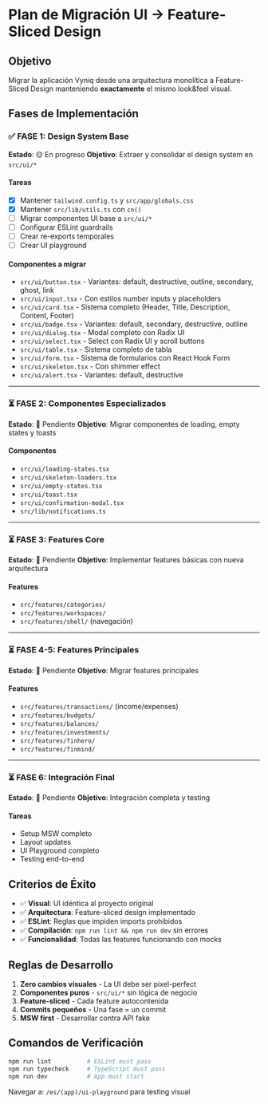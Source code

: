 # Plan de Migración UI → Feature-Sliced Design

## Objetivo

Migrar la aplicación Vyniq desde una arquitectura monolítica a Feature-Sliced Design manteniendo **exactamente** el mismo look&feel visual.

## Fases de Implementación

### ✅ FASE 1: Design System Base

**Estado**: 🟡 En progreso
**Objetivo**: Extraer y consolidar el design system en `src/ui/*`

#### Tareas

- [x] Mantener `tailwind.config.ts` y `src/app/globals.css`
- [x] Mantener `src/lib/utils.ts` con `cn()`
- [ ] Migrar componentes UI base a `src/ui/*`
- [ ] Configurar ESLint guardrails
- [ ] Crear re-exports temporales
- [ ] Crear UI playground

#### Componentes a migrar

- `src/ui/button.tsx` - Variantes: default, destructive, outline, secondary, ghost, link
- `src/ui/input.tsx` - Con estilos number inputs y placeholders
- `src/ui/card.tsx` - Sistema completo (Header, Title, Description, Content, Footer)
- `src/ui/badge.tsx` - Variantes: default, secondary, destructive, outline
- `src/ui/dialog.tsx` - Modal completo con Radix UI
- `src/ui/select.tsx` - Select con Radix UI y scroll buttons
- `src/ui/table.tsx` - Sistema completo de tabla
- `src/ui/form.tsx` - Sistema de formularios con React Hook Form
- `src/ui/skeleton.tsx` - Con shimmer effect
- `src/ui/alert.tsx` - Variantes: default, destructive

---

### ⏳ FASE 2: Componentes Especializados

**Estado**: 🔴 Pendiente
**Objetivo**: Migrar componentes de loading, empty states y toasts

#### Componentes

- `src/ui/loading-states.tsx`
- `src/ui/skeleton-loaders.tsx`
- `src/ui/empty-states.tsx`
- `src/ui/toast.tsx`
- `src/ui/confirmation-modal.tsx`
- `src/lib/notifications.ts`

---

### ⏳ FASE 3: Features Core

**Estado**: 🔴 Pendiente
**Objetivo**: Implementar features básicas con nueva arquitectura

#### Features

- `src/features/categories/`
- `src/features/workspaces/`
- `src/features/shell/` (navegación)

---

### ⏳ FASE 4-5: Features Principales

**Estado**: 🔴 Pendiente
**Objetivo**: Migrar features principales

#### Features

- `src/features/transactions/` (income/expenses)
- `src/features/budgets/`
- `src/features/balances/`
- `src/features/investments/`
- `src/features/finhero/`
- `src/features/finmind/`

---

### ⏳ FASE 6: Integración Final

**Estado**: 🔴 Pendiente
**Objetivo**: Integración completa y testing

#### Tareas

- Setup MSW completo
- Layout updates
- UI Playground completo
- Testing end-to-end

## Criterios de Éxito

- ✅ **Visual**: UI idéntica al proyecto original
- ✅ **Arquitectura**: Feature-sliced design implementado
- ✅ **ESLint**: Reglas que impiden imports prohibidos
- ✅ **Compilación**: `npm run lint && npm run dev` sin errores
- ✅ **Funcionalidad**: Todas las features funcionando con mocks

## Reglas de Desarrollo

1. **Zero cambios visuales** - La UI debe ser pixel-perfect
2. **Componentes puros** - `src/ui/*` sin lógica de negocio
3. **Feature-sliced** - Cada feature autocontenida
4. **Commits pequeños** - Una fase = un commit
5. **MSW first** - Desarrollar contra API fake

## Comandos de Verificación

```bash
npm run lint          # ESLint must pass
npm run typecheck     # TypeScript must pass
npm run dev           # App must start
```

Navegar a: `/es/(app)/ui-playground` para testing visual
